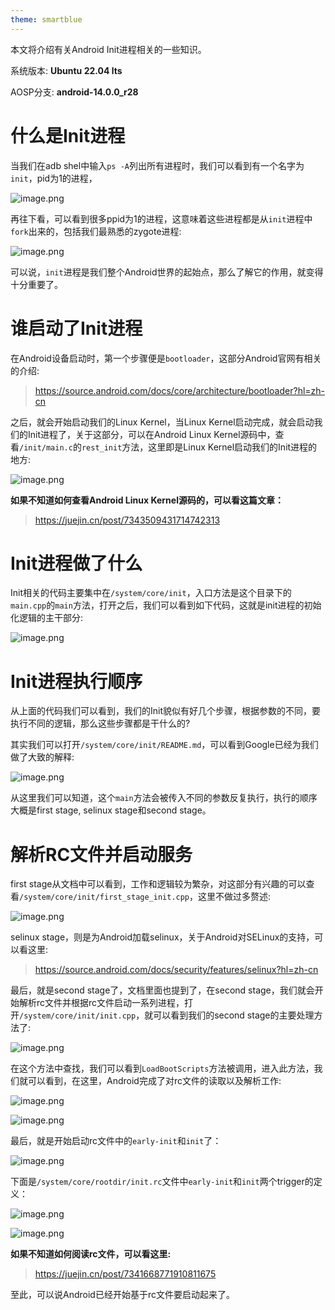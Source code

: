 ```yaml
---
theme: smartblue
---
```

本文将介绍有关Android Init进程相关的一些知识。

系统版本: **Ubuntu 22.04 lts**

AOSP分支: **android-14.0.0_r28**

# 什么是Init进程
当我们在adb shel中输入`ps -A`列出所有进程时，我们可以看到有一个名字为`init`，pid为1的进程，

![image.png](https://p6-juejin.byteimg.com/tos-cn-i-k3u1fbpfcp/78b7f63da83b4014a94858707f1e24c0~tplv-k3u1fbpfcp-jj-mark:0:0:0:0:q75.image#?w=940&h=606&s=82102&e=png&b=300a25)

再往下看，可以看到很多ppid为1的进程，这意味着这些进程都是从`init`进程中`fork`出来的，包括我们最熟悉的zygote进程:


![image.png](https://p6-juejin.byteimg.com/tos-cn-i-k3u1fbpfcp/4e8c39abf5a04bc8ba0e4fbe20260abf~tplv-k3u1fbpfcp-jj-mark:0:0:0:0:q75.image#?w=816&h=267&s=53053&e=png&b=300a25)

可以说，`init`进程是我们整个Android世界的起始点，那么了解它的作用，就变得十分重要了。

# 谁启动了Init进程
在Android设备启动时，第一个步骤便是`bootloader`，这部分Android官网有相关的介绍:

> https://source.android.com/docs/core/architecture/bootloader?hl=zh-cn

之后，就会开始启动我们的Linux Kernel，当Linux Kernel启动完成，就会启动我们的Init进程了，关于这部分，可以在Android Linux Kernel源码中，查看`/init/main.c`的`rest_init`方法，这里即是Linux Kernel启动我们的Init进程的地方:

![image.png](https://p6-juejin.byteimg.com/tos-cn-i-k3u1fbpfcp/302c6412dd264f158df0645145d0e609~tplv-k3u1fbpfcp-jj-mark:0:0:0:0:q75.image#?w=697&h=719&s=129756&e=png&b=fffefe)

**如果不知道如何查看Android Linux Kernel源码的，可以看这篇文章：**

> https://juejin.cn/post/7343509431714742313

# Init进程做了什么
Init相关的代码主要集中在`/system/core/init`，入口方法是这个目录下的`main.cpp`的`main`方法，打开之后，我们可以看到如下代码，这就是init进程的初始化逻辑的主干部分:

![image.png](https://p1-juejin.byteimg.com/tos-cn-i-k3u1fbpfcp/21864834b938495cbb2dee64ddaf18e8~tplv-k3u1fbpfcp-jj-mark:0:0:0:0:q75.image#?w=714&h=616&s=99608&e=png&b=fffefe)

# Init进程执行顺序
从上面的代码我们可以看到，我们的Init貌似有好几个步骤，根据参数的不同，要执行不同的逻辑，那么这些步骤都是干什么的?

其实我们可以打开`/system/core/init/README.md`，可以看到Google已经为我们做了大致的解释:

![image.png](https://p3-juejin.byteimg.com/tos-cn-i-k3u1fbpfcp/87973fbf820649f68bf73cc194f62f18~tplv-k3u1fbpfcp-jj-mark:0:0:0:0:q75.image#?w=1308&h=608&s=138958&e=png&b=fefefe)

从这里我们可以知道，这个`main`方法会被传入不同的参数反复执行，执行的顺序大概是first stage, selinux stage和second stage。

# 解析RC文件并启动服务

first stage从文档中可以看到，工作和逻辑较为繁杂，对这部分有兴趣的可以查看`/system/core/init/first_stage_init.cpp`，这里不做过多赘述:

![image.png](https://p9-juejin.byteimg.com/tos-cn-i-k3u1fbpfcp/2f9f3c63dab648d4b749e7aa184fc1d2~tplv-k3u1fbpfcp-jj-mark:0:0:0:0:q75.image#?w=847&h=526&s=111006&e=png&b=fffefe)

selinux stage，则是为Android加载selinux，关于Android对SELinux的支持，可以看这里:

> https://source.android.com/docs/security/features/selinux?hl=zh-cn

最后，就是second stage了，文档里面也提到了，在second stage，我们就会开始解析rc文件并根据rc文件启动一系列进程，打开`/system/core/init/init.cpp`，就可以看到我们的second stage的主要处理方法了:

![image.png](https://p6-juejin.byteimg.com/tos-cn-i-k3u1fbpfcp/ef69d0c73b464c99b81cce9cf68c540c~tplv-k3u1fbpfcp-jj-mark:0:0:0:0:q75.image#?w=933&h=687&s=140504&e=png&b=fffefe)

在这个方法中查找，我们可以看到`LoadBootScripts`方法被调用，进入此方法，我们就可以看到，在这里，Android完成了对rc文件的读取以及解析工作:

![image.png](https://p1-juejin.byteimg.com/tos-cn-i-k3u1fbpfcp/d020142642444379bf80fbb4c553be9f~tplv-k3u1fbpfcp-jj-mark:0:0:0:0:q75.image#?w=741&h=317&s=68868&e=png&b=fffefe)

![image.png](https://p3-juejin.byteimg.com/tos-cn-i-k3u1fbpfcp/eb414fbc94ba44cdb949ebb7f63a1983~tplv-k3u1fbpfcp-jj-mark:0:0:0:0:q75.image#?w=774&h=482&s=96249&e=png&b=fffefe)

最后，就是开始启动rc文件中的`early-init`和`init`了：

![image.png](https://p9-juejin.byteimg.com/tos-cn-i-k3u1fbpfcp/466d4d221892443791ebf917fa591dc3~tplv-k3u1fbpfcp-jj-mark:0:0:0:0:q75.image#?w=860&h=462&s=108651&e=png&b=fefefe)

下面是`/system/core/rootdir/init.rc`文件中`early-init`和`init`两个trigger的定义：

![image.png](https://p3-juejin.byteimg.com/tos-cn-i-k3u1fbpfcp/c92002b507614c7f9530be2c3708c869~tplv-k3u1fbpfcp-jj-mark:0:0:0:0:q75.image#?w=751&h=461&s=84367&e=png&b=fffefe)

![image.png](https://p9-juejin.byteimg.com/tos-cn-i-k3u1fbpfcp/2b396efcfc564a1193ffcbaf5c9cc146~tplv-k3u1fbpfcp-jj-mark:0:0:0:0:q75.image#?w=619&h=535&s=93574&e=png&b=fffefe)

**如果不知道如何阅读rc文件，可以看这里:**

> https://juejin.cn/post/7341668771910811675

至此，可以说Android已经开始基于rc文件要启动起来了。